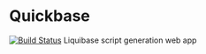 # Quickbase
[![Build Status](https://travis-ci.org/Luke-Rogers/Quickbase.svg?branch=master)](https://travis-ci.org/Luke-Rogers/Quickbase)
Liquibase script generation web app
